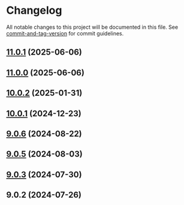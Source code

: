 # Changelog

All notable changes to this project will be documented in this file. See [commit-and-tag-version](https://github.com/absolute-version/commit-and-tag-version) for commit guidelines.

## [11.0.1](https://github.com/haxtheweb/hax11ty/compare/v11.0.0...v11.0.1) (2025-06-06)

## [11.0.0](https://github.com/haxtheweb/hax11ty/compare/v10.0.2...v11.0.0) (2025-06-06)

## [10.0.2](https://github.com/haxtheweb/hax11ty/compare/v10.0.1...v10.0.2) (2025-01-31)

## [10.0.1](https://github.com/haxtheweb/hax11ty/compare/v9.0.6...v10.0.1) (2024-12-23)

## [9.0.6](https://github.com/haxtheweb/hax11ty/compare/v9.0.5...v9.0.6) (2024-08-22)

## [9.0.5](https://github.com/haxtheweb/hax11ty/compare/v9.0.3...v9.0.5) (2024-08-03)

## [9.0.3](https://github.com/haxtheweb/hax11ty/compare/v9.0.2...v9.0.3) (2024-07-30)

## 9.0.2 (2024-07-26)
